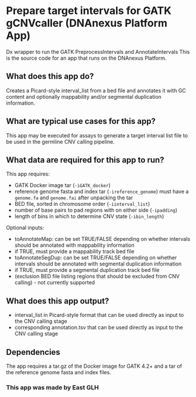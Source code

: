 <!-- dx-header -->
# Prepare target intervals for GATK gCNVcaller (DNAnexus Platform App)

Dx wrapper to run the GATK PreprocessIntervals and AnnotateIntervals
This is the source code for an app that runs on the DNAnexus Platform.

<!-- Insert a description of your app here -->
## What does this app do?
Creates a Picard-style interval_list from a bed file and annotates it with GC content and optionally mappability and/or segmental duplication information.

## What are typical use cases for this app?
This app may be executed for assays to generate a target interval list file to be used in the germline CNV calling pipeline.

## What data are required for this app to run?
This app requires:
* GATK Docker image tar (`-iGATK_docker`)
* reference genome fasta and index tar (`-ireference_genome`) must have a `genome.fa` and `genome.fai` after unpacking the tar
* BED file, sorted in chromosome order (`-iinterval_list`)
* number of base pairs to pad regions with on either side (`-ipadding`)
* length of bins in which to determine CNV state (`-ibin_length`)


Optional inputs:
* toAnnotateMap: can be set TRUE/FALSE depending on whether intervals should be annotated with mappability information
* if TRUE, must provide a mappability track bed file
* toAnnotateSegDup: can be set TRUE/FALSE depending on whether intervals should be annotated with segmental duplication information
* if TRUE, must provide a segmental duplication track bed file
* (exclusion BED file listing regions that should be excluded from CNV calling)  - not currently supported

## What does this app output?
* interval_list in Picard-style format that can be used directly as input to the CNV calling stage
* corresponding annotation.tsv that can be used directly as input to the CNV calling stage

## Dependencies
The app requires a tar.gz of the Docker image for GATK 4.2+ and a tar of the reference genome fasta and index files.

### This app was made by East GLH
